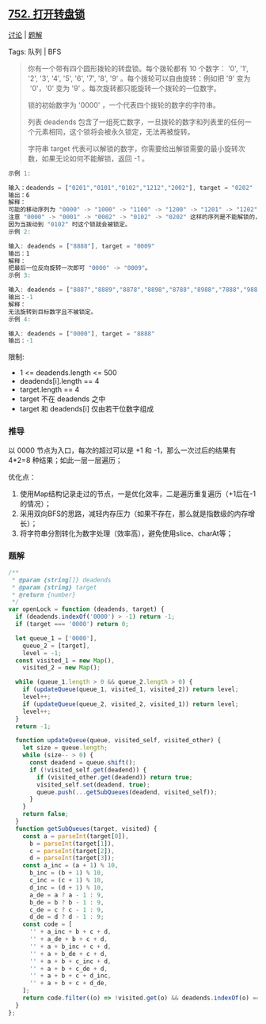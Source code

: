 ## [752. 打开转盘锁](https://leetcode-cn.com/problems/open-the-lock/)

[讨论](https://leetcode-cn.com/problems/open-the-lock/comments/) | [题解](https://leetcode-cn.com/problems/open-the-lock/solution/)

Tags: 队列 | BFS

> 你有一个带有四个圆形拨轮的转盘锁。每个拨轮都有 10 个数字： '0', '1', '2', '3', '4', '5', '6', '7', '8', '9' 。每个拨轮可以自由旋转：例如把 '9' 变为  '0'，'0' 变为 '9' 。每次旋转都只能旋转一个拨轮的一位数字。
>
> 锁的初始数字为 '0000' ，一个代表四个拨轮的数字的字符串。
>
> 列表 deadends 包含了一组死亡数字，一旦拨轮的数字和列表里的任何一个元素相同，这个锁将会被永久锁定，无法再被旋转。
>
> 字符串 target 代表可以解锁的数字，你需要给出解锁需要的最小旋转次数，如果无论如何不能解锁，返回 -1 。

```js
示例 1:

输入：deadends = ["0201","0101","0102","1212","2002"], target = "0202"
输出：6
解释：
可能的移动序列为 "0000" -> "1000" -> "1100" -> "1200" -> "1201" -> "1202" -> "0202"。
注意 "0000" -> "0001" -> "0002" -> "0102" -> "0202" 这样的序列是不能解锁的，
因为当拨动到 "0102" 时这个锁就会被锁定。
示例 2:

输入: deadends = ["8888"], target = "0009"
输出：1
解释：
把最后一位反向旋转一次即可 "0000" -> "0009"。
示例 3:

输入: deadends = ["8887","8889","8878","8898","8788","8988","7888","9888"], target = "8888"
输出：-1
解释：
无法旋转到目标数字且不被锁定。
示例 4:

输入: deadends = ["0000"], target = "8888"
输出：-1
```

限制:

- 1 <= deadends.length <= 500
- deadends[i].length == 4
- target.length == 4
- target 不在 deadends 之中
- target 和 deadends[i] 仅由若干位数字组成

### 推导
以 0000 节点为入口，每次的超过可以是 +1 和 -1，那么一次过后的结果有 4*2=8 种结果；如此一层一层遍历；

优化点：
1. 使用Map结构记录走过的节点，一是优化效率，二是遍历重复遍历（+1后在-1的情况）；
2. 采用双向BFS的思路，减轻内存压力（如果不存在，那么就是指数级的内存增长）；
3. 将字符串分割转化为数字处理（效率高），避免使用slice、charAt等；

### 题解
```js
/**
 * @param {string[]} deadends
 * @param {string} target
 * @return {number}
 */
var openLock = function (deadends, target) {
  if (deadends.indexOf('0000') > -1) return -1;
  if (target === '0000') return 0;

  let queue_1 = ['0000'],
    queue_2 = [target],
    level = -1;
  const visited_1 = new Map(),
    visited_2 = new Map();

  while (queue_1.length > 0 && queue_2.length > 0) {
    if (updateQueue(queue_1, visited_1, visited_2)) return level;
    level++;
    if (updateQueue(queue_2, visited_2, visited_1)) return level;
    level++;
  }
  return -1;

  function updateQueue(queue, visited_self, visited_other) {
    let size = queue.length;
    while (size-- > 0) {
      const deadend = queue.shift();
      if (!visited_self.get(deadend)) {
        if (visited_other.get(deadend)) return true;
        visited_self.set(deadend, true);
        queue.push(...getSubQueues(deadend, visited_self));
      }
    }
    return false;
  }
  function getSubQueues(target, visited) {
    const a = parseInt(target[0]),
      b = parseInt(target[1]),
      c = parseInt(target[2]),
      d = parseInt(target[3]);
    const a_inc = (a + 1) % 10,
      b_inc = (b + 1) % 10,
      c_inc = (c + 1) % 10,
      d_inc = (d + 1) % 10,
      a_de = a ? a - 1 : 9,
      b_de = b ? b - 1 : 9,
      c_de = c ? c - 1 : 9,
      d_de = d ? d - 1 : 9;
    const code = [
      '' + a_inc + b + c + d,
      '' + a_de + b + c + d,
      '' + a + b_inc + c + d,
      '' + a + b_de + c + d,
      '' + a + b + c_inc + d,
      '' + a + b + c_de + d,
      '' + a + b + c + d_inc,
      '' + a + b + c + d_de,
    ];
    return code.filter((o) => !visited.get(o) && deadends.indexOf(o) === -1);
  }
};
```
